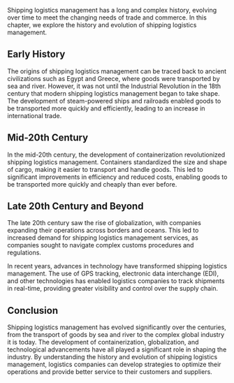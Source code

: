 
Shipping logistics management has a long and complex history, evolving over time to meet the changing needs of trade and commerce. In this chapter, we explore the history and evolution of shipping logistics management.

Early History
-------------

The origins of shipping logistics management can be traced back to ancient civilizations such as Egypt and Greece, where goods were transported by sea and river. However, it was not until the Industrial Revolution in the 18th century that modern shipping logistics management began to take shape. The development of steam-powered ships and railroads enabled goods to be transported more quickly and efficiently, leading to an increase in international trade.

Mid-20th Century
----------------

In the mid-20th century, the development of containerization revolutionized shipping logistics management. Containers standardized the size and shape of cargo, making it easier to transport and handle goods. This led to significant improvements in efficiency and reduced costs, enabling goods to be transported more quickly and cheaply than ever before.

Late 20th Century and Beyond
----------------------------

The late 20th century saw the rise of globalization, with companies expanding their operations across borders and oceans. This led to increased demand for shipping logistics management services, as companies sought to navigate complex customs procedures and regulations.

In recent years, advances in technology have transformed shipping logistics management. The use of GPS tracking, electronic data interchange (EDI), and other technologies has enabled logistics companies to track shipments in real-time, providing greater visibility and control over the supply chain.

Conclusion
----------

Shipping logistics management has evolved significantly over the centuries, from the transport of goods by sea and river to the complex global industry it is today. The development of containerization, globalization, and technological advancements have all played a significant role in shaping the industry. By understanding the history and evolution of shipping logistics management, logistics companies can develop strategies to optimize their operations and provide better service to their customers and suppliers.
